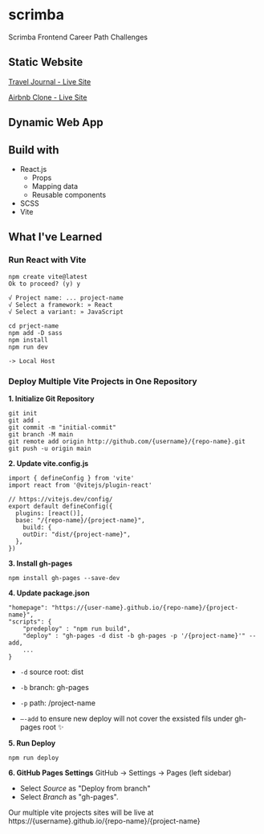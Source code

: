 # scrimba

Scrimba Frontend Career Path Challenges

## Static Website

[Travel Journal - Live Site](https://gretali.github.io/scrimba/travel-journal/)

[Airbnb Clone - Live Site](https://gretali.github.io/scrimba/airbnb-clone/)

## Dynamic Web App

## Build with

- React.js
  - Props
  - Mapping data
  - Reusable components
- SCSS
- Vite

## What I've Learned

### Run React with Vite

```
npm create vite@latest
Ok to proceed? (y) y

√ Project name: ... project-name
√ Select a framework: » React
√ Select a variant: » JavaScript

cd prject-name
npm add -D sass
npm install
npm run dev

-> Local Host
```

### Deploy Multiple Vite Projects in One Repository

**1. Initialize Git Repository**

```
git init
git add .
git commit -m "initial-commit"
git branch -M main
git remote add origin http://github.com/{username}/{repo-name}.git
git push -u origin main
```

**2. Update vite.config.js**

```
import { defineConfig } from 'vite'
import react from '@vitejs/plugin-react'

// https://vitejs.dev/config/
export default defineConfig({
  plugins: [react()],
  base: "/{repo-name}/{project-name}",
	build: {
    outDir: "dist/{project-name}",
  },
})
```

**3. Install gh-pages**

```
npm install gh-pages --save-dev
```

**4. Update package.json**

```
"homepage": "https://{user-name}.github.io/{repo-name}/{project-name}",
"scripts": {
    "predeploy" : "npm run build",
    "deploy" : "gh-pages -d dist -b gh-pages -p '/{project-name}'" --add,
    ...
}
```

- `-d` source root: dist

- `-b` branch: gh-pages

- `-p` path: /project-name

- `—-add` to ensure new deploy will not cover the exsisted fils under gh-pages root ✨

**5. Run Deploy**

```
npm run deploy
```

**6. GitHub Pages Settings**
GitHub -> Settings -> Pages (left sidebar)

- Select _Source_ as "Deploy from branch"
- Select _Branch_ as "gh-pages".

Our multiple vite projects sites will be live at
https://{username}.github.io/{repo-name}/{project-name}
